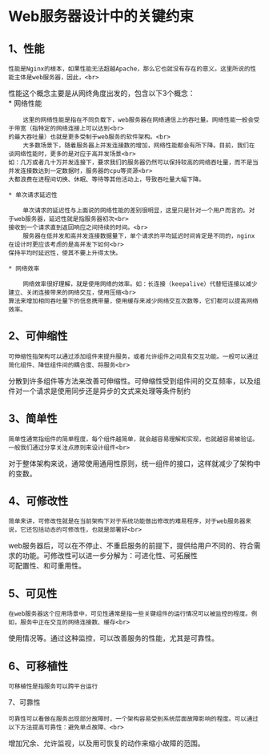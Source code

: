 # Web服务器设计中的关键约束

## 1、性能

    性能是Nginx的根本，如果性能无法超越Apache，那么它也就没有存在的意义。这里所说的性能主体是web服务器，因此，<br>
性能这个概念主要是从网终角度出发的，包含以下3个概念：<br>
    * 网络性能

        这里的网络性能是指在不同负载下，web服务器在网络通信上的吞吐量。网络性能一般会受于带宽（指特定的网络连接上可以达到<br>
    的最大吞吐量）也就是更多受制于web服务的软件架构。<br>
        大多数场景下，随着服务器上并发连接数的增加，网络性能都会有所下降。目前，我们在谈网络性能时，更多的是对应于高并发场景<br>
    如：几万或者几十万并发连接下，要求我们的服务器仍然可以保持较高的网络吞吐量，而不是当并发连接数达到一定数据时，服务器的cpu等资源<br>
    大都浪费在进程间切换、休眠、等待等其他活动上，导致吞吐量大幅下降。

    * 单次请求延迟性

        单次请求的延迟性与上面说的网络性能的差别很明显，这里只是针对一个用户而言的。对于web服务器，延迟性就是指服务器初次<br>
    接收到一个请求直到返回响应之间持续的时间。<br>
        服务器在低并发和高并发连接数据量下，单个请求的平均延迟时间肯定是不同的，nginx在设计时更应该考虑的是高并发下如何<br>
    保持平均时延迟性，使其不要上升得太快。

    * 网络效率

        网络效率很好理解，就是使用网络的效率。如：长连接（keepalive）代替短连接以减少建立、关闭连接带来的网络交互，使用压缩<br>
    算法来增加相同吞吐量下的信息携带量，使用缓存来减少网络交互次数等，它们都可以提高网络效率。

## 2、可伸缩性

    可伸缩性指架构可以通过添加组件来提升服务，或者允许组件之间具有交互功能。一般可以通过简化组件、降低组件间的耦合度、将服务<br>
分散到许多组件等方法来改善可伸缩性。可伸缩性受到组件间的交互频率，以及组件对一个请求是使用同步还是异步的文式来处理等条件制约

## 3、简单性

    简单性通常指组件的简单程度，每个组件越简单，就会越容易理解和实现，也就越容易被验证。一般我们通过分享关注点原则来设计组件<br>
对于整体架构来说，通常使用通用性原则，统一组件的接口，这样就减少了架构中的变数。

## 4、可修改性

    简单来讲，可修改性就是在当前架构下对于系统功能做出修改的难易程序，对于web服务器来说，它还包括动态的可修改性，也就是部署好<br>
web服务器后，可以在不停止、不重启服务的前提下，提供给用户不同的、符合需求的功能。可修改性可以进一步分解为：可进化性、可拓展性<br>
可配置性、和可重用性。<br>

## 5、可见性

    在web服务器这个应用场景中，可见性通常是指一些关键组件的运行情况可以被监控的程度。例如，服务中正在交互的网络连接数、缓存<br>
使用情况等。通过这种监控，可以改善服务的性能，尤其是可靠性。

## 6、可移植性

    可移植性是指服务可以跨平台运行

7、可靠性

    可靠性可以看做在服务出现部分故障时，一个架构容易受到系统层面故障影响的程度。可以通过以下方法提高可靠性：避免单点故障、<br>
增加冗余、允许监视，以及用可恢复的动作来缩小故障的范围。
















